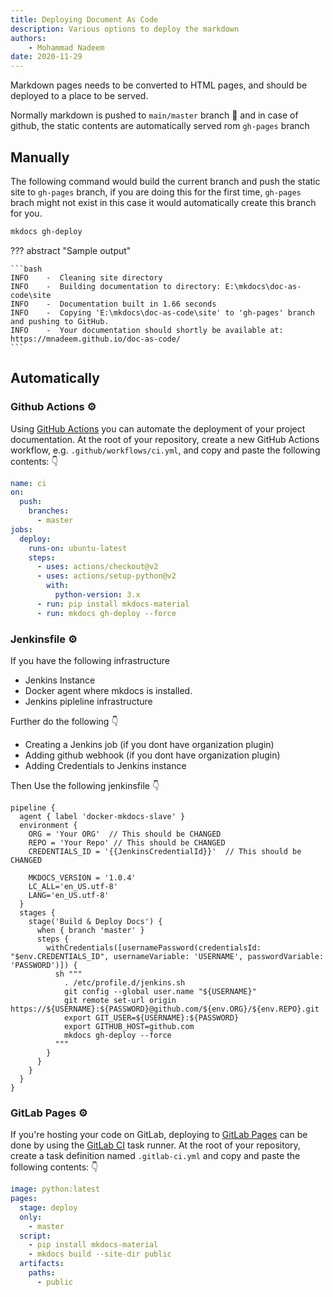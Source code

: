 ```yaml
---
title: Deploying Document As Code
description: Various options to deploy the markdown
authors:
    - Mohammad Nadeem
date: 2020-11-29
---
```


Markdown pages needs to be converted to HTML pages, and should be deployed to a place to be served.

Normally markdown is pushed to `main/master` branch 🔀 and in case of github, the static contents are automatically served rom `gh-pages` branch

## Manually

The following command would build the current branch and push the static site to `gh-pages` branch, if you are doing this for the first time, `gh-pages` brach might not exist in this case it would automatically create this branch for you.

```bash
mkdocs gh-deploy
```

??? abstract "Sample output"

    ```bash
    INFO    -  Cleaning site directory
    INFO    -  Building documentation to directory: E:\mkdocs\doc-as-code\site
    INFO    -  Documentation built in 1.66 seconds
    INFO    -  Copying 'E:\mkdocs\doc-as-code\site' to 'gh-pages' branch and pushing to GitHub.
    INFO    -  Your documentation should shortly be available at: https://mnadeem.github.io/doc-as-code/
    ```

## Automatically

### Github Actions ⚙️

Using [GitHub Actions](https://github.com/features/actions) you can automate the deployment of your project documentation. At the root of your repository, create a new GitHub Actions workflow, e.g. `.github/workflows/ci.yml`, and copy and paste the following contents:  👇

```yaml
name: ci
on:
  push:
    branches:
      - master
jobs:
  deploy:
    runs-on: ubuntu-latest
    steps:
      - uses: actions/checkout@v2
      - uses: actions/setup-python@v2
        with:
          python-version: 3.x
      - run: pip install mkdocs-material
      - run: mkdocs gh-deploy --force
```

### Jenkinsfile ⚙️

 If you have the following infrastructure

* Jenkins Instance
* Docker agent where mkdocs is installed.
* Jenkins pipleline infrastructure

Further do the following 👇

* Creating a Jenkins job (if you dont have organization plugin)
* Adding github webhook (if you dont have organization plugin)
* Adding Credentials to Jenkins instance
  
 Then Use the following jenkinsfile 👇

```pipeline
pipeline {
  agent { label 'docker-mkdocs-slave' }
  environment {
    ORG = 'Your ORG'  // This should be CHANGED
    REPO = 'Your Repo' // This should be CHANGED
    CREDENTIALS_ID = '{{JenkinsCredentialId}}'  // This should be CHANGED

    MKDOCS_VERSION = '1.0.4'
    LC_ALL='en_US.utf-8'
    LANG='en_US.utf-8'
  }
  stages {
    stage('Build & Deploy Docs') {
      when { branch 'master' }
      steps {
        withCredentials([usernamePassword(credentialsId: "$env.CREDENTIALS_ID", usernameVariable: 'USERNAME', passwordVariable: 'PASSWORD')]) {
          sh """
            . /etc/profile.d/jenkins.sh
            git config --global user.name "${USERNAME}"
            git remote set-url origin https://${USERNAME}:${PASSWORD}@github.com/${env.ORG}/${env.REPO}.git
            export GIT_USER=${USERNAME}:${PASSWORD}
            export GITHUB_HOST=github.com
            mkdocs gh-deploy --force
          """
        }
      }
    }
  }
}
```


### GitLab Pages ⚙️

If you're hosting your code on GitLab, deploying to [GitLab Pages](https://gitlab.com/pages) can be done by using the [GitLab CI](https://docs.gitlab.com/ee/ci/) task runner. At the root of your repository, create a task definition named `.gitlab-ci.yml` and copy and paste the following contents:  👇

```yaml
image: python:latest
pages:
  stage: deploy
  only:
    - master
  script:
    - pip install mkdocs-material
    - mkdocs build --site-dir public
  artifacts:
    paths:
      - public

```